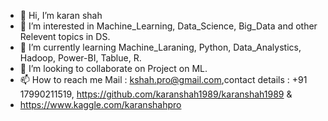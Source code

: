 - 👋 Hi, I’m karan shah
- 👀 I’m interested in Machine_Learning, Data_Science, Big_Data and other Relevent topics in DS.
- 🌱 I’m currently learning Machine_Laraning, Python, Data_Analystics, Hadoop, Power-BI, Tablue, R.
- 💞️ I’m looking to collaborate on Project on ML.
- 📫 How to reach me Mail : kshah.pro@gmail.com,contact details : +91 17990211519, https://github.com/karanshah1989/karanshah1989 & 
- https://www.kaggle.com/karanshahpro

 
